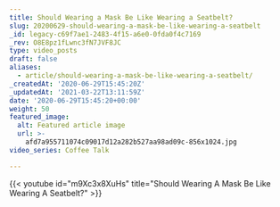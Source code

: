 ```yaml
---
title: Should Wearing a Mask Be Like Wearing a Seatbelt?
slug: 20200629-should-wearing-a-mask-be-like-wearing-a-seatbelt
_id: legacy-c69f7ae1-2483-4f15-a6e0-0fda0f4c7169
_rev: O8E8pz1fLwnc3fN7JVF8JC
type: video_posts
draft: false
aliases:
  - article/should-wearing-a-mask-be-like-wearing-a-seatbelt/
_createdAt: '2020-06-29T15:45:20Z'
_updatedAt: '2021-03-22T13:11:59Z'
date: '2020-06-29T15:45:20+00:00'
weight: 50
featured_image:
  alt: Featured article image
  url: >-
    afd7a955711074c09017d12a282b527aa98ad09c-856x1024.jpg
video_series: Coffee Talk

---
```

{{< youtube id="m9Xc3x8XuHs" title="Should Wearing A Mask Be Like Wearing A Seatbelt?" >}}